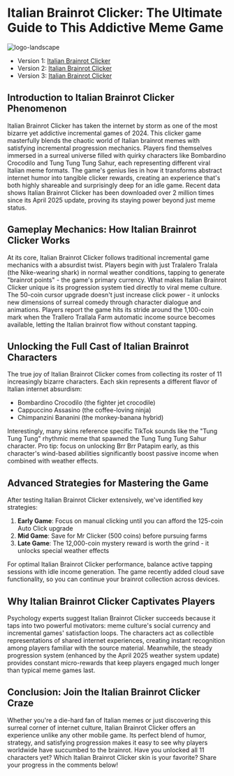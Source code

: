 # Italian Brainrot Clicker: The Ultimate Guide to This Addictive Meme Game

![logo-landscape](https://github.com/user-attachments/assets/559eabc3-ed0b-452e-a3bd-ba030cb36411)

- Version 1: [Italian Brainrot Clicker](https://sprunki-incredibox.org/game/other-italian-brainrot-clicker)
- Version 2: [Italian Brainrot Clicker](https://sprunki.la/game/other-italian-brainrot-clicker)
- Version 3: [Italian Brainrot Clicker](https://scrunkly.org/game/other-italian-brainrot-clicker)


## Introduction to Italian Brainrot Clicker Phenomenon

Italian Brainrot Clicker has taken the internet by storm as one of the most bizarre yet addictive incremental games of 2024. This clicker game masterfully blends the chaotic world of Italian brainrot memes with satisfying incremental progression mechanics. Players find themselves immersed in a surreal universe filled with quirky characters like Bombardino Crocodilo and Tung Tung Tung Sahur, each representing different viral Italian meme formats. The game's genius lies in how it transforms abstract internet humor into tangible clicker rewards, creating an experience that's both highly shareable and surprisingly deep for an idle game. Recent data shows Italian Brainrot Clicker has been downloaded over 2 million times since its April 2025 update, proving its staying power beyond just meme status.

## Gameplay Mechanics: How Italian Brainrot Clicker Works

At its core, Italian Brainrot Clicker follows traditional incremental game mechanics with a absurdist twist. Players begin with just Tralalero Tralala (the Nike-wearing shark) in normal weather conditions, tapping to generate "brainrot points" - the game's primary currency. What makes Italian Brainrot Clicker unique is its progression system tied directly to viral meme culture. The 50-coin cursor upgrade doesn't just increase click power - it unlocks new dimensions of surreal comedy through character dialogue and animations. Players report the game hits its stride around the 1,100-coin mark when the Trallero Trallala Farm automatic income source becomes available, letting the Italian brainrot flow without constant tapping.

## Unlocking the Full Cast of Italian Brainrot Characters

The true joy of Italian Brainrot Clicker comes from collecting its roster of 11 increasingly bizarre characters. Each skin represents a different flavor of Italian internet absurdism:
- Bombardino Crocodilo (the fighter jet crocodile)
- Cappuccino Assasino (the coffee-loving ninja)
- Chimpanzini Bananini (the monkey-banana hybrid)

Interestingly, many skins reference specific TikTok sounds like the "Tung Tung Tung" rhythmic meme that spawned the Tung Tung Tung Sahur character. Pro tip: focus on unlocking Brr Brr Patapim early, as this character's wind-based abilities significantly boost passive income when combined with weather effects.

## Advanced Strategies for Mastering the Game

After testing Italian Brainrot Clicker extensively, we've identified key strategies:
1. **Early Game**: Focus on manual clicking until you can afford the 125-coin Auto Click upgrade
2. **Mid Game**: Save for Mr Clicker (500 coins) before pursuing farms
3. **Late Game**: The 12,000-coin mystery reward is worth the grind - it unlocks special weather effects

For optimal Italian Brainrot Clicker performance, balance active tapping sessions with idle income generation. The game recently added cloud save functionality, so you can continue your brainrot collection across devices.

## Why Italian Brainrot Clicker Captivates Players

Psychology experts suggest Italian Brainrot Clicker succeeds because it taps into two powerful motivators: meme culture's social currency and incremental games' satisfaction loops. The characters act as collectible representations of shared internet experiences, creating instant recognition among players familiar with the source material. Meanwhile, the steady progression system (enhanced by the April 2025 weather system update) provides constant micro-rewards that keep players engaged much longer than typical meme games last.

## Conclusion: Join the Italian Brainrot Clicker Craze

Whether you're a die-hard fan of Italian memes or just discovering this surreal corner of internet culture, Italian Brainrot Clicker offers an experience unlike any other mobile game. Its perfect blend of humor, strategy, and satisfying progression makes it easy to see why players worldwide have succumbed to the brainrot. Have you unlocked all 11 characters yet? Which Italian Brainrot Clicker skin is your favorite? Share your progress in the comments below!
